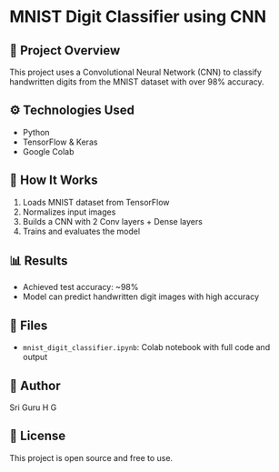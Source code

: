 # MNIST Digit Classifier using CNN

## 📌 Project Overview
This project uses a Convolutional Neural Network (CNN) to classify handwritten digits from the MNIST dataset with over 98% accuracy.

## ⚙️ Technologies Used
- Python
- TensorFlow & Keras
- Google Colab

## 🚀 How It Works
1. Loads MNIST dataset from TensorFlow
2. Normalizes input images
3. Builds a CNN with 2 Conv layers + Dense layers
4. Trains and evaluates the model

## 📊 Results
- Achieved test accuracy: ~98%
- Model can predict handwritten digit images with high accuracy

## 📂 Files
- `mnist_digit_classifier.ipynb`: Colab notebook with full code and output

## 👤 Author
Sri Guru H G

## 🔗 License
This project is open source and free to use.
